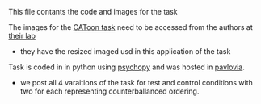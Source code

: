 This file contants the code and images for the task

The images for the [CAToon task](https://doi.org/10.1016/j.dcn.2021.100959) need to be accessed from the authors at [their lab](https://www.jacobscenter.uzh.ch/en/research/developmental_neuroscience/downloads/catoon.html)
- they have the resized imaged usd in this application of the task

Task is coded in in python using [psychopy](https://www.psychopy.org/) and was hosted in [pavlovia](https://pavlovia.org/).
- we post all 4 varaitions of the task for test and control conditions with two for each representing counterballanced ordering.

